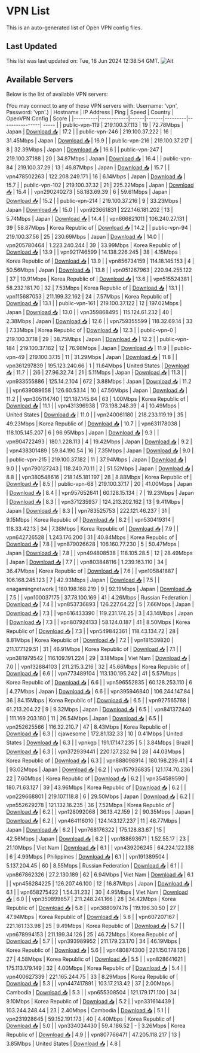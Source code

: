 # VPN List

This is an auto-generated list of Open VPN config files.

## Last Updated

This list was last updated on: Tue, 18 Jun 2024 12:38:54 GMT.
![Alt](https://repobeats.axiom.co/api/embed/186b98318ef1479477931607c1ad7d823f12451f.svg "Repobeats analytics image")

## Available Servers

Below is the list of available VPN servers:

(You may connect to any of these VPN servers with: Username: 'vpn', Password: 'vpn'.)
| Hostname | IP Address | Ping | Speed | Country | OpenVPN Config | Score |
|----------|------------|------|-------|---------|----------------| ----- |
| public-vpn-119 | 219.100.37.113 | 19 | 72.78Mbps | Japan | [Download 📥](./configs/server_0_JP.ovpn) | 17.2 |
| public-vpn-246 | 219.100.37.222 | 16 | 31.45Mbps | Japan | [Download 📥](./configs/server_1_JP.ovpn) | 16.9 |
| public-vpn-216 | 219.100.37.217 | 8 | 32.39Mbps | Japan | [Download 📥](./configs/server_2_JP.ovpn) | 16.6 |
| public-vpn-247 | 219.100.37.188 | 20 | 34.87Mbps | Japan | [Download 📥](./configs/server_3_JP.ovpn) | 16.4 |
| public-vpn-84 | 219.100.37.29 | 13 | 46.87Mbps | Japan | [Download 📥](./configs/server_4_JP.ovpn) | 15.7 |
| vpn478502263 | 122.208.249.171 | 16 | 6.14Mbps | Japan | [Download 📥](./configs/server_5_JP.ovpn) | 15.7 |
| public-vpn-102 | 219.100.37.32 | 21 | 225.22Mbps | Japan | [Download 📥](./configs/server_6_JP.ovpn) | 15.4 |
| vpn290240273 | 58.183.69.39 | 6 | 59.61Mbps | Japan | [Download 📥](./configs/server_7_JP.ovpn) | 15.2 |
| public-vpn-214 | 219.100.37.216 | 9 | 33.23Mbps | Japan | [Download 📥](./configs/server_8_JP.ovpn) | 15.0 |
| vpn923661831 | 222.146.181.202 | 13 | 5.74Mbps | Japan | [Download 📥](./configs/server_9_JP.ovpn) | 14.4 |
| vpn666821011 | 106.240.27.131 | 39 | 58.87Mbps | Korea Republic of | [Download 📥](./configs/server_10_KR.ovpn) | 14.2 |
| public-vpn-94 | 219.100.37.56 | 25 | 230.69Mbps | Japan | [Download 📥](./configs/server_11_JP.ovpn) | 14.0 |
| vpn205780464 | 1.223.240.244 | 39 | 33.99Mbps | Korea Republic of | [Download 📥](./configs/server_12_KR.ovpn) | 13.9 |
| vpn921746599 | 14.138.226.245 | 38 | 4.15Mbps | Korea Republic of | [Download 📥](./configs/server_13_KR.ovpn) | 13.9 |
| vpn856734159 | 114.18.145.153 | 4 | 50.56Mbps | Japan | [Download 📥](./configs/server_14_JP.ovpn) | 13.8 |
| vpn951267963 | 220.94.255.122 | 37 | 10.91Mbps | Korea Republic of | [Download 📥](./configs/server_15_KR.ovpn) | 13.6 |
| vpn515524381 | 58.232.181.70 | 32 | 7.53Mbps | Korea Republic of | [Download 📥](./configs/server_16_KR.ovpn) | 13.1 |
| vpn115687053 | 211.199.32.162 | 24 | 7.57Mbps | Korea Republic of | [Download 📥](./configs/server_17_KR.ovpn) | 13.1 |
| public-vpn-161 | 219.100.37.122 | 12 | 197.02Mbps | Japan | [Download 📥](./configs/server_18_JP.ovpn) | 13.0 |
| vpn359868495 | 115.124.61.232 | 40 | 2.38Mbps | Japan | [Download 📥](./configs/server_19_JP.ovpn) | 12.6 |
| vpn759355599 | 118.32.69.14 | 33 | 7.33Mbps | Korea Republic of | [Download 📥](./configs/server_20_KR.ovpn) | 12.3 |
| public-vpn-0 | 219.100.37.18 | 29 | 38.75Mbps | Japan | [Download 📥](./configs/server_21_JP.ovpn) | 12.2 |
| public-vpn-184 | 219.100.37.162 | 12 | 76.98Mbps | Japan | [Download 📥](./configs/server_22_JP.ovpn) | 11.9 |
| public-vpn-49 | 219.100.37.15 | 11 | 31.29Mbps | Japan | [Download 📥](./configs/server_23_JP.ovpn) | 11.8 |
| vpn361297839 | 195.123.240.66 | 1 | 11.64Mbps | United States | [Download 📥](./configs/server_24_US.ovpn) | 11.7 |
| 2i6 | 27.96.32.74 | 21 | 5.11Mbps | Japan | [Download 📥](./configs/server_25_JP.ovpn) | 11.3 |
| vpn933555886 | 125.14.2.104 | 672 | 3.88Mbps | Japan | [Download 📥](./configs/server_26_JP.ovpn) | 11.2 |
| vpn639089658 | 126.60.53.14 | 10 | 47.56Mbps | Japan | [Download 📥](./configs/server_27_JP.ovpn) | 11.2 |
| vpn305114740 | 121.187.145.64 | 63 | 1.00Mbps | Korea Republic of | [Download 📥](./configs/server_28_KR.ovpn) | 11.1 |
| vpn431396938 | 173.198.248.39 | 4 | 10.49Mbps | United States | [Download 📥](./configs/server_29_US.ovpn) | 11.0 |
| vpn240061180 | 218.233.119.19 | 35 | 49.23Mbps | Korea Republic of | [Download 📥](./configs/server_30_KR.ovpn) | 10.7 |
| vpn631178038 | 118.105.145.207 | 6 | 96.95Mbps | Japan | [Download 📥](./configs/server_31_JP.ovpn) | 9.3 |
| vpn904722493 | 180.1.228.113 | 4 | 19.42Mbps | Japan | [Download 📥](./configs/server_32_JP.ovpn) | 9.2 |
| vpn438301489 | 59.84.190.54 | 16 | 7.35Mbps | Japan | [Download 📥](./configs/server_33_JP.ovpn) | 9.0 |
| public-vpn-215 | 219.100.37.182 | 11 | 37.94Mbps | Japan | [Download 📥](./configs/server_34_JP.ovpn) | 9.0 |
| vpn790127243 | 118.240.70.11 | 2 | 51.52Mbps | Japan | [Download 📥](./configs/server_35_JP.ovpn) | 8.8 |
| vpn380548616 | 218.145.181.197 | 28 | 8.88Mbps | Korea Republic of | [Download 📥](./configs/server_36_KR.ovpn) | 8.5 |
| public-vpn-68 | 219.100.37.17 | 20 | 41.00Mbps | Japan | [Download 📥](./configs/server_37_JP.ovpn) | 8.4 |
| vpn957652641 | 60.128.15.134 | 7 | 19.23Mbps | Japan | [Download 📥](./configs/server_38_JP.ovpn) | 8.3 |
| vpn371235937 | 124.213.202.162 | 13 | 9.41Mbps | Japan | [Download 📥](./configs/server_39_JP.ovpn) | 8.3 |
| vpn783525753 | 222.121.46.237 | 31 | 9.15Mbps | Korea Republic of | [Download 📥](./configs/server_40_KR.ovpn) | 8.2 |
| vpn530419314 | 118.33.42.13 | 34 | 7.38Mbps | Korea Republic of | [Download 📥](./configs/server_41_KR.ovpn) | 7.9 |
| vpn642726528 | 1.243.176.200 | 31 | 40.84Mbps | Korea Republic of | [Download 📥](./configs/server_42_KR.ovpn) | 7.8 |
| vpn879026628 | 106.160.77.230 | 5 | 50.47Mbps | Japan | [Download 📥](./configs/server_43_JP.ovpn) | 7.8 |
| vpn494808538 | 118.105.28.5 | 12 | 28.49Mbps | Japan | [Download 📥](./configs/server_44_JP.ovpn) | 7.7 |
| vpn803848116 | 1.239.163.110 | 34 | 36.47Mbps | Korea Republic of | [Download 📥](./configs/server_45_KR.ovpn) | 7.6 |
| vpn105841887 | 106.168.245.123 | 7 | 42.93Mbps | Japan | [Download 📥](./configs/server_46_JP.ovpn) | 7.5 |
| enagamingnetwork | 180.198.168.219 | 9 | 92.19Mbps | Japan | [Download 📥](./configs/server_47_JP.ovpn) | 7.5 |
| vpn100037175 | 37.78.100.169 | 41 | 4.26Mbps | Russian Federation | [Download 📥](./configs/server_48_RU.ovpn) | 7.4 |
| vpn853736893 | 126.227.64.22 | 5 | 7.66Mbps | Japan | [Download 📥](./configs/server_49_JP.ovpn) | 7.3 |
| vpn616433390 | 119.231.174.25 | 3 | 43.14Mbps | Japan | [Download 📥](./configs/server_50_JP.ovpn) | 7.3 |
| vpn807924133 | 58.124.0.187 | 41 | 8.50Mbps | Korea Republic of | [Download 📥](./configs/server_51_KR.ovpn) | 7.3 |
| vpn549842361 | 118.43.134.72 | 28 | 8.81Mbps | Korea Republic of | [Download 📥](./configs/server_52_KR.ovpn) | 7.2 |
| vpn181539820 | 211.177.129.51 | 31 | 46.91Mbps | Korea Republic of | [Download 📥](./configs/server_53_KR.ovpn) | 7.1 |
| vpn381979542 | 116.109.191.224 | 29 | 3.18Mbps | Viet Nam | [Download 📥](./configs/server_54_VN.ovpn) | 7.0 |
| vpn132884103 | 211.215.3.216 | 32 | 45.66Mbps | Korea Republic of | [Download 📥](./configs/server_55_KR.ovpn) | 6.6 |
| vpn773489104 | 113.130.195.242 | 41 | 5.57Mbps | Korea Republic of | [Download 📥](./configs/server_56_KR.ovpn) | 6.6 |
| vpn596552835 | 60.128.253.110 | 6 | 4.27Mbps | Japan | [Download 📥](./configs/server_57_JP.ovpn) | 6.6 |
| vpn395946840 | 106.244.147.84 | 36 | 84.15Mbps | Korea Republic of | [Download 📥](./configs/server_58_KR.ovpn) | 6.5 |
| vpn927565768 | 61.213.204.22 | 9 | 9.32Mbps | Japan | [Download 📥](./configs/server_59_JP.ovpn) | 6.5 |
| vpn841372440 | 111.169.203.180 | 11 | 26.54Mbps | Japan | [Download 📥](./configs/server_60_JP.ovpn) | 6.5 |
| vpn252625566 | 116.32.210.7 | 47 | 8.43Mbps | Korea Republic of | [Download 📥](./configs/server_61_KR.ovpn) | 6.3 |
| cjawesome | 172.81.132.33 | 10 | 0.41Mbps | United States | [Download 📥](./configs/server_62_US.ovpn) | 6.3 |
| vpnkgp | 191.17.147.235 | 5 | 3.84Mbps | Brazil | [Download 📥](./configs/server_63_BR.ovpn) | 6.3 |
| vpn372939441 | 220.127.232.94 | 28 | 44.03Mbps | Korea Republic of | [Download 📥](./configs/server_64_KR.ovpn) | 6.3 |
| vpn888098914 | 180.198.239.41 | 4 | 93.02Mbps | Japan | [Download 📥](./configs/server_65_JP.ovpn) | 6.2 |
| vpn157936835 | 121.174.70.236 | 22 | 7.60Mbps | Korea Republic of | [Download 📥](./configs/server_66_KR.ovpn) | 6.2 |
| vpn354589590 | 180.71.63.127 | 39 | 43.96Mbps | Korea Republic of | [Download 📥](./configs/server_67_KR.ovpn) | 6.2 |
| vpn229668801 | 219.107.118.8 | 6 | 29.50Mbps | Japan | [Download 📥](./configs/server_68_JP.ovpn) | 6.2 |
| vpn552629278 | 121.132.16.235 | 36 | 7.52Mbps | Korea Republic of | [Download 📥](./configs/server_69_KR.ovpn) | 6.2 |
| vpn128092068 | 36.13.42.159 | 2 | 90.35Mbps | Japan | [Download 📥](./configs/server_70_JP.ovpn) | 6.2 |
| vpn464116010 | 124.143.127.237 | 11 | 46.77Mbps | Japan | [Download 📥](./configs/server_71_JP.ovpn) | 6.2 |
| vpn768176322 | 175.128.83.67 | 15 | 42.56Mbps | Japan | [Download 📥](./configs/server_72_JP.ovpn) | 6.2 |
| vpn188693671 | 1.52.55.17 | 23 | 21.10Mbps | Viet Nam | [Download 📥](./configs/server_73_VN.ovpn) | 6.1 |
| vpn439206245 | 64.224.122.138 | 6 | 4.99Mbps | Philippines | [Download 📥](./configs/server_74_PH.ovpn) | 6.1 |
| vpn191389504 | 5.137.204.45 | 60 | 8.55Mbps | Russian Federation | [Download 📥](./configs/server_75_RU.ovpn) | 6.1 |
| vpn867862326 | 27.2.130.189 | 62 | 6.94Mbps | Viet Nam | [Download 📥](./configs/server_76_VN.ovpn) | 6.1 |
| vpn456284225 | 126.207.46.100 | 12 | 16.87Mbps | Japan | [Download 📥](./configs/server_77_JP.ovpn) | 6.1 |
| vpn658275422 | 1.54.31.232 | 30 | 4.95Mbps | Viet Nam | [Download 📥](./configs/server_78_VN.ovpn) | 6.0 |
| vpn350899857 | 211.248.241.166 | 28 | 34.42Mbps | Korea Republic of | [Download 📥](./configs/server_79_KR.ovpn) | 5.8 |
| vpn388097476 | 119.196.30.50 | 27 | 47.94Mbps | Korea Republic of | [Download 📥](./configs/server_80_KR.ovpn) | 5.8 |
| vpn607207167 | 221.161.133.98 | 25 | 9.49Mbps | Korea Republic of | [Download 📥](./configs/server_81_KR.ovpn) | 5.7 |
| vpn678994153 | 211.199.34.126 | 25 | 46.72Mbps | Korea Republic of | [Download 📥](./configs/server_82_KR.ovpn) | 5.7 |
| vpn393989952 | 211.179.23.170 | 34 | 46.19Mbps | Korea Republic of | [Download 📥](./configs/server_83_KR.ovpn) | 5.6 |
| vpn480874300 | 221.150.178.126 | 27 | 4.58Mbps | Korea Republic of | [Download 📥](./configs/server_84_KR.ovpn) | 5.5 |
| vpn828641621 | 175.113.179.149 | 32 | 4.00Mbps | Korea Republic of | [Download 📥](./configs/server_85_KR.ovpn) | 5.4 |
| vpn400627339 | 221.165.244.75 | 33 | 8.29Mbps | Korea Republic of | [Download 📥](./configs/server_86_KR.ovpn) | 5.3 |
| vpn447417891 | 103.17.213.42 | 37 | 2.00Mbps | Cambodia | [Download 📥](./configs/server_87_KH.ovpn) | 5.3 |
| vpn655308504 | 121.179.171.100 | 34 | 9.10Mbps | Korea Republic of | [Download 📥](./configs/server_88_KR.ovpn) | 5.2 |
| vpn331614439 | 103.244.248.44 | 23 | 2.40Mbps | Cambodia | [Download 📥](./configs/server_89_KH.ovpn) | 5.1 |
| vpn231928645 | 59.152.191.173 | 40 | 4.40Mbps | Korea Republic of | [Download 📥](./configs/server_90_KR.ovpn) | 5.0 |
| vpn334034430 | 59.4.186.52 | - | 3.26Mbps | Korea Republic of | [Download 📥](./configs/server_91_KR.ovpn) | 4.9 |
| vpn807766471 | 47.205.118.217 | 13 | 3.85Mbps | United States | [Download 📥](./configs/server_92_US.ovpn) | 4.8 |
